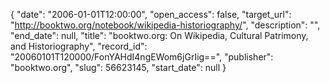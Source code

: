 {
  "date": "2006-01-01T12:00:00", 
  "open_access": false, 
  "target_url": "http://booktwo.org/notebook/wikipedia-historiography/", 
  "description": "", 
  "end_date": null, 
  "title": "booktwo.org: On Wikipedia, Cultural Patrimony, and Historiography", 
  "record_id": "20060101T120000/FonYAHdI4ngEWom6jGrIig==", 
  "publisher": "booktwo.org", 
  "slug": 56623145, 
  "start_date": null
}

